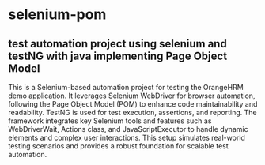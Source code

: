 # selenium-pom
## test automation project using selenium and testNG with java implementing Page Object Model ##
This is a Selenium-based automation project for testing the OrangeHRM demo application. It leverages Selenium WebDriver for browser automation, following the Page Object Model (POM) to enhance code maintainability and readability. TestNG is used for test execution, assertions, and reporting. The framework integrates key Selenium tools and features such as WebDriverWait, Actions class, and JavaScriptExecutor to handle dynamic elements and complex user interactions. This setup simulates real-world testing scenarios and provides a robust foundation for scalable test automation.
